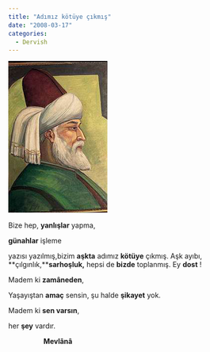 ```yaml
---
title: "Adımız kötüye çıkmış"
date: "2008-03-17"
categories: 
  - Dervish
---
```


[![mevlana.jpg](../uploads/2008/03/mevlana-6.jpg)](../uploads/2008/03/mevlana-6.jpg "mevlana.jpg")

Bize hep, **yanlışlar** yapma,

**günahlar** işleme

yazısı yazılmış,bizim **aşkta** adımız **kötüye** çıkmış. Aşk ayıbı, **çılgınlık,****sarhoşluk,** hepsi de **bizde** toplanmış. Ey **dost** !

Madem ki **zamâneden**,

Yaşayıştan **amaç** sensin, şu halde **şikayet** yok.

Madem ki **sen varsın**,

her **şey** vardır.

                  **Mevlânâ**
